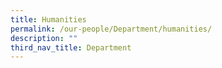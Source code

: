```yaml
---
title: Humanities
permalink: /our-people/Department/humanities/
description: ""
third_nav_title: Department
---
```

